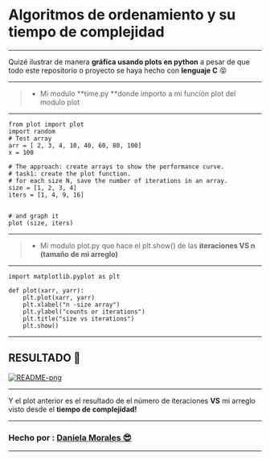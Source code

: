 # Algoritmos de ordenamiento y su tiempo de complejidad

------------

Quizé ilustrar de manera **gráfica usando plots en python** a pesar de que todo este repositorio o proyecto se haya hecho con **lenguaje  C**   😝

------------

> - Mi modulo **time.py **donde importo a mi función plot del modulo plot


------------


	from plot import plot
	import random
	# Test array
	arr = [ 2, 3, 4, 10, 40, 60, 80, 100]
	x = 100

	# The approach: create arrays to show the performance curve.
	# task1: create the plot function.
	# for each size N, save the number of iterations in an array.
	size = [1, 2, 3, 4]
	iters = [1, 4, 9, 16]


	# and graph it
	plot (size, iters)

------------

> - Mi modulo plot.py que hace el plt.show() de las **iteraciones VS n (tamaño de mi arreglo)**

------------

	import matplotlib.pyplot as plt
		
	def plot(xarr, yarr):
    	plt.plot(xarr, yarr)
    	plt.xlabel("n -size array")
    	plt.ylabel("counts or iterations")
    	plt.title("size vs iterations")
    	plt.show()

------------

RESULTADO 🤗
------------
<a href="https://ibb.co/fnqbpSJ"><img src="https://i.ibb.co/mXbmqBp/README-png.png" alt="README-png" border="0"></a>

------------
Y el plot anterior es el resultado de el número de iteraciones **VS** mi arreglo visto desde el **tiempo de complejidad!**

------------



### Hecho por : <a  href="https://github.com/daniela2001-png">Daniela Morales 😎 </a>

------------



